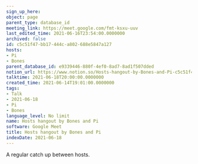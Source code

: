 ```yaml
---
sign_up_here: 
object: page
parent_type: database_id
meeting_link: https://meet.google.com/fmt-ksxu-uuv
last_edited_time: 2021-06-16T23:54:00.0000000
archived: false
id: c5c51f47-bb17-444c-a802-688e5847a127
hosts:
- Pi
- Bones
parent_database_id: e9339446-880f-4ef0-8ad7-8ad1f507dded
notion_url: https://www.notion.so/Hosts-hangout-by-Bones-and-Pi-c5c51f47bb17444ca802688e5847a127
talktime: 2021-06-18T20:00:00.0000000
created_time: 2021-06-14T19:01:00.0000000
tags:
- Talk
- 2021-06-18
- Pi
- Bones
language_level: No limit
name: Hosts hangout by Bones and Pi
software: Google Meet
title: Hosts hangout by Bones and Pi
indexDate: 2021-06-18
---
```


A regular catch up between hosts.


